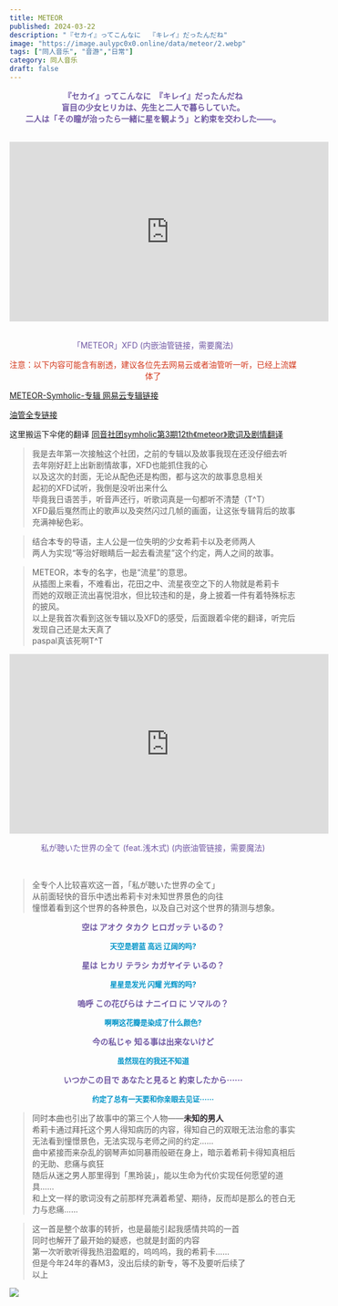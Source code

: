 ```yaml
---
title: METEOR
published: 2024-03-22
description: "『セカイ』ってこんなに  『キレイ』だったんだね"
image: "https://image.aulypc0x0.online/data/meteor/2.webp"
tags: ["同人音乐", "音游","日常"]
category: 同人音乐
draft: false
---
```


<p style="text-align:center;color:#7058a3;font-size:1.0em;font-weight: bold;">
   『セカイ』ってこんなに　『キレイ』だったんだね
<br>
    盲目の少女ヒリカは、先生と二人で暮らしていた。
<br>    
    二人は「その瞳が治ったら一緒に星を観よう」と約束を交わした——。
</p>
<br>
<div class="video-container">
    <!-- 下面这个iframe即从youtube网站上获取的iframe代码 -->
    <iframe width="560" height="315" src="https://www.youtube.com/embed/iNISwCWw_aU?si=B_lg3DorT7XKXndt" title="YouTube video player" frameborder="0" allow="accelerometer; autoplay; clipboard-write; encrypted-media; gyroscope; picture-in-picture; web-share" referrerpolicy="strict-origin-when-cross-origin" allowfullscreen></iframe>
</div>
<p style="text-align:center"><span  style="color:#7058a3; "> 
<br>
「METEOR」XFD (内嵌油管链接，需要魔法)</span></p>

<span  style="color:#d3381c; ">
     <p style="text-align:center">注意：以下内容可能含有剧透，建议各位先去网易云或者油管听一听，已经上流媒体了</p>
</span>

[METEOR-Symholic-专辑 网易云专辑链接](https://music.163.com/#/album?id=181281898)

[油管全专链接](https://www.youtube.com/watch?v=paYrB-DGy8E&list=OLAK5uy_knpmIo-F6d3Z5k9OihAq4cIIVUZCSwH_Q)

这里搬运下伞佬的翻译 [同音社团symholic第3期12th《meteor》歌词及剧情翻译](https://www.bilibili.com/read/cv27411164/)

> 我是去年第一次接触这个社团，之前的专辑以及故事我现在还没仔细去听  
> 去年刚好赶上出新剧情故事，XFD也能抓住我的心  
> 以及这次的封面，无论从配色还是构图，都与这次的故事息息相关  
> 起初的XFD试听，我倒是没听出来什么  
> 毕竟我日语苦手，听音声还行，听歌词真是一句都听不清楚（T^T）  
> XFD最后戛然而止的歌声以及突然闪过几帧的画面，让这张专辑背后的故事充满神秘色彩。  

> 结合本专的导语，主人公是一位失明的少女希莉卡以及老师两人  
> 两人为实现“等治好眼睛后一起去看流星”这个约定，两人之间的故事。  

> METEOR，本专的名字，也是“流星”的意思。  
> 从插图上来看，不难看出，花田之中、流星夜空之下的人物就是希莉卡  
> 而她的双眼正流出喜悦泪水，但比较违和的是，身上披着一件有着特殊标志的披风。  
> 以上是我首次看到这张专辑以及XFD的感受，后面跟着伞佬的翻译，听完后发现自己还是太天真了  
> paspal真该死啊T^T  

<div class="video-container">
    <!-- 下面这个iframe即从youtube网站上获取的iframe代码 -->
    <iframe width="560" height="315" src="https://www.youtube.com/embed/kaV5xs_h54Y?si=2M5LtayEDzzOBaGs" title="YouTube video player" frameborder="0" allow="accelerometer; autoplay; clipboard-write; encrypted-media; gyroscope; picture-in-picture; web-share" referrerpolicy="strict-origin-when-cross-origin" allowfullscreen></iframe>
</div>
<p style="text-align:center"><span  style="color:#7058a3; "> 
  私が聴いた世界の全て (feat.浅木式) (内嵌油管链接，需要魔法)</span></p>
<br>

> 全专个人比较喜欢这一首，「私が聴いた世界の全て」  
> 从前面轻快的音乐中透出希莉卡对未知世界景色的向往  
> 憧憬着看到这个世界的各种景色，以及自己对这个世界的猜测与想象。  

<p style="text-align:center;color:#7058a3;font-size:1.0em;font-weight: bold;">
  空は アオク タカク ヒロガッテ いるの？</p>
<p style="text-align:center;color:#0094c8;font-size:0.9em;font-weight: bold;">
  天空是碧蓝 高远 辽阔的吗?</p>
<p style="text-align:center;color:#7058a3;font-size:1.0em;font-weight: bold;">
  星は ヒカリ テラシ カガヤイテ いるの？</p>
<p style="text-align:center;color:#0094c8;font-size:0.9em;font-weight: bold;">
  星星是发光 闪耀 光辉的吗?</p>
<p style="text-align:center;color:#7058a3;font-size:1.0em;font-weight: bold;">
  嗚呼 この花びらは ナニイロ に ソマルの？</p>
<p style="text-align:center;color:#0094c8;font-size:0.9em;font-weight: bold;">
  啊啊这花瓣是染成了什么颜色?</p>
<p style="text-align:center;color:#7058a3;font-size:1.0em;font-weight: bold;">
  今の私じゃ 知る事は出来ないけど</p>
<p style="text-align:center;color:#0094c8;font-size:0.9em;font-weight: bold;">
  虽然现在的我还不知道</p>
<p style="text-align:center;color:#7058a3;font-size:1.0em;font-weight: bold;">
  いつかこの目で あなたと見ると 約束したから······</p>
<p style="text-align:center;color:#0094c8;font-size:0.9em;font-weight: bold;">
  约定了总有一天要和你亲眼去见证······</p>

> 同时本曲也引出了故事中的第三个人物——<span style="color:#2e2930;font-size:1.0em;font-weight: bold;">未知的男人</span>  
> 希莉卡通过拜托这个男人得知病历的内容，得知自己的双眼无法治愈的事实  
> 无法看到憧憬景色，无法实现与老师之间的约定......  
> 曲中紧接而来杂乱的钢琴声如同暴雨般砸在身上，暗示着希莉卡得知真相后的无助、悲痛与疯狂  
> 随后从迷之男人那里得到「黒玲装」，能以生命为代价实现任何愿望的道具......  
> 和上文一样的歌词没有之前那样充满着希望、期待，反而却是那么的苍白无力与悲痛......  

> 这一首是整个故事的转折，也是最能引起我感情共鸣的一首  
> 同时也解开了最开始的疑惑，也就是封面的内容  
> 第一次听歌听得我热泪盈眶的，呜呜呜，我的希莉卡......  
> 但是今年24年的春M3，没出后续的新专，等不及要听后续了  
> 以上  

![](https://image.aulypc0x0.online/data/meteor/1.webp)
